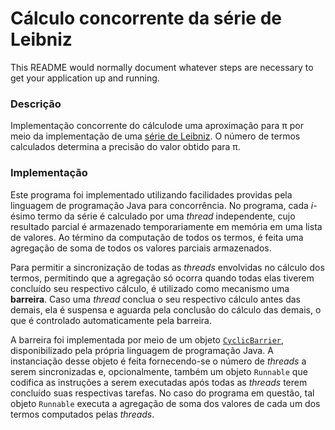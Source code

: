 # Cálculo concorrente da série de Leibniz #

This README would normally document whatever steps are necessary to get your application up and running.

### Descrição ###

Implementação concorrente do cálculode uma aproximação para &pi; por meio da implementação de uma [série de Leibniz](https://en.wikipedia.org/wiki/Leibniz_formula_for_pi).
O número de termos calculados determina a precisão do valor obtido para &pi;.

### Implementação ###

Este programa foi implementado utilizando facilidades providas pela linguagem de programação Java para concorrência. No programa, cada _i_-ésimo termo da série é calculado por uma _thread_ independente, cujo resultado parcial é armazenado temporariamente em memória em uma lista de valores. Ao término da computação de todos os termos, é feita uma agregação de soma de todos os valores parciais armazenados.

Para permitir a sincronização de todas as _threads_ envolvidas no cálculo dos termos, permitindo que a agregação só ocorra quando todas elas tiverem concluído seu respectivo cálculo, é utilizado como mecanismo uma **barreira**. Caso uma _thread_ conclua o seu respectivo cálculo antes das demais, ela é suspensa e aguarda pela conclusão do cálculo das demais, o que é controlado automaticamente pela barreira.

A barreira foi implementada por meio de um objeto [`CyclicBarrier`](https://docs.oracle.com/javase/8/docs/api/java/util/concurrent/CyclicBarrier.html
), disponibilizado pela própria linguagem de programação Java. A instanciação desse objeto é feita fornecendo-se o número de _threads_ a serem sincronizadas e, opcionalmente, também um objeto `Runnable` que codifica as instruções a serem executadas após todas as _threads_ terem concluído suas respectivas tarefas. No caso do programa em questão, tal objeto `Runnable` executa a agregação de soma dos valores de cada um dos termos computados pelas _threads_.